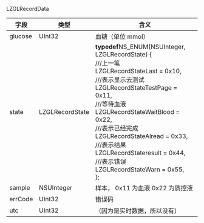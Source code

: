 LZGLRecordData

| 字段 | 类型 | 含义 |
| --- | --- | --- |
| glucose | UInt32 | 血糖（单位 mmol） |
| state | LZGLRecordState | **typedef**NS_ENUM(NSUInteger, LZGLRecordState) {<br />///上一笔<br />LZGLRecordStateLast = 0x10,<br />///表示显示去测试<br />LZGLRecordStateTestPage = 0x11,<br />///等待血液<br />LZGLRecordStateWaitBlood = 0x22,<br />///表示已经完成<br />LZGLRecordStateAlread = 0x33,<br />///表示结果<br />LZGLRecordStateresult = 0x44,<br />///表示错误<br />LZGLRecordStateWarn = 0x55,<br />}; |
| sample | NSUInteger | 样本， 0x11 为血液 0x22 为质控液 |
| errCode | UInt32 | 错误码 |
| utc | UInt32 | （因为是实时数据，所以没有） |


